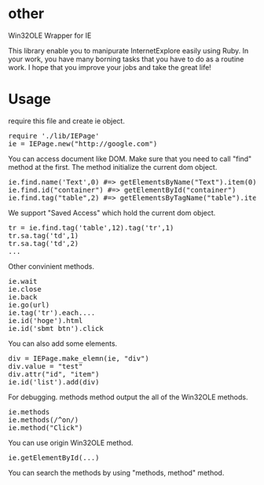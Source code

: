other
=====

Win32OLE Wrapper for IE

This library enable you to manipurate InternetExplore easily using Ruby.
In your work, you have many borning tasks that you have to do as a routine work.
I hope that you improve your jobs and take the great life!

Usage
=====
require this file and create ie object.
<pre>
require './lib/IEPage'
ie = IEPage.new("http://google.com")
</pre>

You can access document like DOM.
Make sure that you need to call "find" method at the first.
The method initialize the current dom object.
<pre>
ie.find.name('Text',0) #=> getElementsByName("Text").item(0)
ie.find.id("container") #=> getElementById("container")
ie.find.tag("table",2) #=> getElementsByTagName("table").itemn(2)
</pre>

We support "Saved Access" which hold the current dom object.
<pre>
tr = ie.find.tag('table',12).tag('tr',1)
tr.sa.tag('td',1)
tr.sa.tag('td',2)
...
</pre>

Other convinient methods.
<pre>
ie.wait
ie.close
ie.back
ie.go(url)
ie.tag('tr').each....
ie.id('hoge').html
ie.id('sbmt_btn').click
</pre>

You can also add some elements.
<pre>
div = IEPage.make_elemn(ie, "div")
div.value = "test"
div.attr("id", "item")
ie.id('list').add(div)
</pre>

For debugging.
methods method output the all of the Win32OLE methods.
<pre>
ie.methods
ie.methods(/^on/)
ie.method("Click")
</pre>

You can use origin Win32OLE method.
<pre>
ie.getElementById(...) 
</pre>
You can search the methods by using "methods, method" method.

